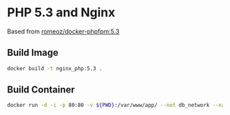 # PHP 5.3 and Nginx
Based from [romeoz/docker-phpfpm:5.3](https://github.com/romeOz/docker-nginx-php/tree/master/5.3)

## Build Image

```bash
docker build -t nginx_php:5.3 .
```

## Build Container

```bash
docker run -d -i -p 80:80 -v ${PWD}:/var/www/app/ --net db_network --name http_php53 nginx_php:5.3
```
